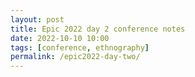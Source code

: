 ```yaml
---
layout: post
title: Epic 2022 day 2 conference notes
date: 2022-10-10 10:00
tags: [conference, ethnography]
permalink: /epic2022-day-two/
---
```

